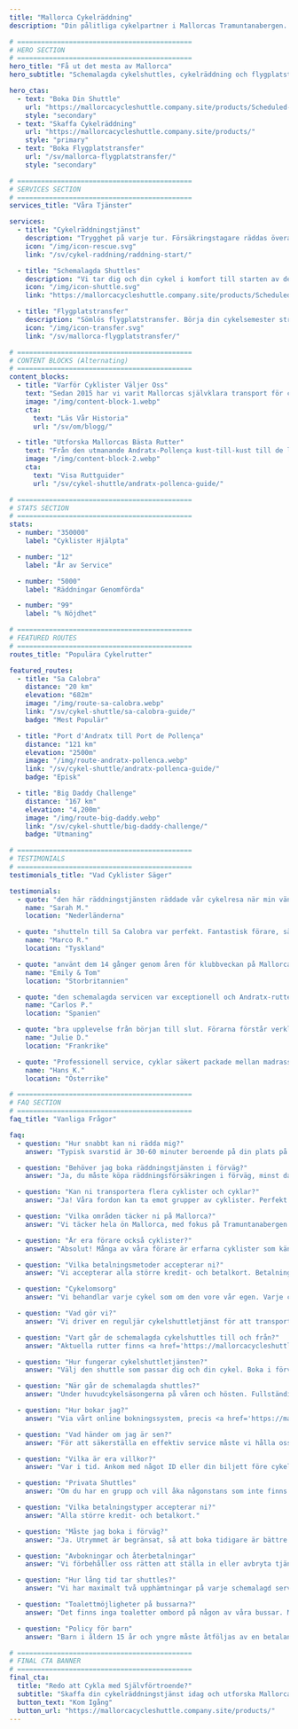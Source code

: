 ```yaml
---
title: "Mallorca Cykelräddning"
description: "Din pålitliga cykelpartner i Mallorcas Tramuntanabergen. Cykelräddningstjänst, shuttles och flygplatstransfer för cyklister."

# ============================================
# HERO SECTION
# ============================================
hero_title: "Få ut det mesta av Mallorca"
hero_subtitle: "Schemalagda cykelshuttles, cykelräddning och flygplatstransfer av cyklister för cyklister"

hero_ctas:
  - text: "Boka Din Shuttle"
    url: "https://mallorcacycleshuttle.company.site/products/Scheduled-Bike-Buses-c15728235"
    style: "secondary"
  - text: "Skaffa Cykelräddning"
    url: "https://mallorcacycleshuttle.company.site/products/"
    style: "primary"
  - text: "Boka Flygplatstransfer"
    url: "/sv/mallorca-flygplatstransfer/"
    style: "secondary"

# ============================================
# SERVICES SECTION
# ============================================
services_title: "Våra Tjänster"

services:
  - title: "Cykelräddningstjänst"
    description: "Trygghet på varje tur. Försäkringstagare räddas överallt på Mallorca om cykeln eller kroppen går sönder."
    icon: "/img/icon-rescue.svg"
    link: "/sv/cykel-raddning/raddning-start/"

  - title: "Schemalagda Shuttles"
    description: "Vi tar dig och din cykel i komfort till starten av de ikoniska enkelriktade rutterna."
    icon: "/img/icon-shuttle.svg"
    link: "https://mallorcacycleshuttle.company.site/products/Scheduled-Bike-Buses-c15728235"

  - title: "Flygplatstransfer"
    description: "Sömlös flygplatstransfer. Börja din cykelsemester stressfritt från det ögonblick du landar."
    icon: "/img/icon-transfer.svg"
    link: "/sv/mallorca-flygplatstransfer/"

# ============================================
# CONTENT BLOCKS (Alternating)
# ============================================
content_blocks:
  - title: "Varför Cyklister Väljer Oss"
    text: "Sedan 2015 har vi varit Mallorcas självklara transport för cyklister – vi kör shuttles, hanterar räddningar över hela ön och tar hand om cyklar som om de vore våra egna. Förvänta dig ett vänligt, pålitligt team, bekväma bussar och lokalkännedom du kan lita på."
    image: "/img/content-block-1.webp"
    cta:
      text: "Läs Vår Historia"
      url: "/sv/om/blogg/"

  - title: "Utforska Mallorcas Bästa Rutter"
    text: "Från den utmanande Andratx-Pollença kust-till-kust till de legendariska klättringarna från hamnarna i Sa Calobra och Valldemossa till de tysta vägarna inåt landet, Mallorca är ett cykelparadis i världsklass. Våra omfattande ruttguider hjälper dig att planera dina perfekta enkelturer med detaljerade kartor, höjdprofiler och insidertips."
    image: "/img/content-block-2.webp"
    cta:
      text: "Visa Ruttguider"
      url: "/sv/cykel-shuttle/andratx-pollenca-guide/"

# ============================================
# STATS SECTION
# ============================================
stats:
  - number: "350000"
    label: "Cyklister Hjälpta"

  - number: "12"
    label: "År av Service"

  - number: "5000"
    label: "Räddningar Genomförda"

  - number: "99"
    label: "% Nöjdhet"

# ============================================
# FEATURED ROUTES
# ============================================
routes_title: "Populära Cykelrutter"

featured_routes:
  - title: "Sa Calobra"
    distance: "20 km"
    elevation: "682m"
    image: "/img/route-sa-calobra.webp"
    link: "/sv/cykel-shuttle/sa-calobra-guide/"
    badge: "Mest Populär"

  - title: "Port d'Andratx till Port de Pollença"
    distance: "121 km"
    elevation: "2500m"
    image: "/img/route-andratx-pollenca.webp"
    link: "/sv/cykel-shuttle/andratx-pollenca-guide/"
    badge: "Episk"

  - title: "Big Daddy Challenge"
    distance: "167 km"
    elevation: "4,200m"
    image: "/img/route-big-daddy.webp"
    link: "/sv/cykel-shuttle/big-daddy-challenge/"
    badge: "Utmaning"

# ============================================
# TESTIMONIALS
# ============================================
testimonials_title: "Vad Cyklister Säger"

testimonials:
  - quote: "den här räddningstjänsten räddade vår cykelresa när min vän fick ett mekaniskt problem. Professionellt, snabbt och vänligt. Rekommenderas starkt!"
    name: "Sarah M."
    location: "Nederländerna"

  - quote: "shutteln till Sa Calobra var perfekt. Fantastisk förare, säker cykeltransport och vi startade vår tur från exakt där vi ville med friska ben. Värt varje öre."
    name: "Marco R."
    location: "Tyskland"

  - quote: "använt dem 14 gånger genom åren för klubbveckan på Mallorca. Flygplatstransfer och schemalagd shuttle till Andratx. Tryggheten ensam är värd det. De här killarna vet vad de gör."
    name: "Emily & Tom"
    location: "Storbritannien"

  - quote: "den schemalagda servicen var exceptionell och Andratx-rutten gjorde vår cykelsemester. Kan inte vänta på att komma tillbaka nästa år!"
    name: "Carlos P."
    location: "Spanien"

  - quote: "bra upplevelse från början till slut. Förarna förstår verkligen cyklisters behov. Gjort fyra resor med dem nu."
    name: "Julie D."
    location: "Frankrike"

  - quote: "Professionell service, cyklar säkert packade mellan madrasser och rutterna är spektakulära. Rekommenderas starkt för seriösa cyklister."
    name: "Hans K."
    location: "Österrike"

# ============================================
# FAQ SECTION
# ============================================
faq_title: "Vanliga Frågor"

faq:
  - question: "Hur snabbt kan ni rädda mig?"
    answer: "Typisk svarstid är 30-60 minuter beroende på din plats på Mallorca. Vi har flera fordon stationerade över hela ön för snabb respons."

  - question: "Behöver jag boka räddningstjänsten i förväg?"
    answer: "Ja, du måste köpa räddningsförsäkringen i förväg, minst dagen innan användning (giltig för hela din vistelse)."

  - question: "Kan ni transportera flera cyklister och cyklar?"
    answer: "Ja! Våra fordon kan ta emot grupper av cyklister. Perfekt för cykelgrupper eller cykelklubbar."

  - question: "Vilka områden täcker ni på Mallorca?"
    answer: "Vi täcker hela ön Mallorca, med fokus på Tramuntanabergen där de bästa enkelriktade rutterna finns. Från Andratx till Pollença och överallt däremellan."

  - question: "Är era förare också cyklister?"
    answer: "Absolut! Många av våra förare är erfarna cyklister som känner till rutterna, utmaningarna och exakt vad du behöver."

  - question: "Vilka betalningsmetoder accepterar ni?"
    answer: "Vi accepterar alla större kredit- och betalkort. Betalning hanteras säkert genom Stripe bokningssystem."

  - question: "Cykelomsorg"
    answer: "Vi behandlar varje cykel som om den vore vår egen. Varje cykel packas säkert i specialanpassade släpvagnar, dämpade mellan madrasser, vilket säkerställer att den kommer fram i samma skick som när den packades före avfärd."

  - question: "Vad gör vi?"
    answer: "Vi driver en reguljär cykelshuttletjänst för att transportera dig och din cykel till starten av Mallorcas ikoniska enkelriktade bucketlist-rutter. Kolla in <a href='https://mallorcacycleshuttle.company.site/products/' target='_blank' rel='noopener noreferrer'>schemat här</a>. Vi erbjuder en cykel- och cyklarräddningstjänst vid haverier. <a href='https://mallorcacycleshuttle.company.site/products/' target='_blank' rel='noopener noreferrer'>Länk här</a>. Vi tillhandahåller privata flygplatstransfer med direkta offerter tillgängliga <a href='/sv/mallorca-flygplatstransfer/'>här</a>."

  - question: "Vart går de schemalagda cykelshuttles till och från?"
    answer: "Aktuella rutter finns <a href='https://mallorcacycleshuttle.company.site/products/' target='_blank' rel='noopener noreferrer'>här</a>."

  - question: "Hur fungerar cykelshuttletjänsten?"
    answer: "Välj den shuttle som passar dig och din cykel. Boka i förväg, då platserna är begränsade. Ankom minst 15 minuter före avresa med bevis på ID eller din biljett (att visa den på din telefon är idealiskt) för att få din cykel lastad. <a href='https://mallorcacycleshuttle.company.site/products/' target='_blank' rel='noopener noreferrer'>Boka här</a>. Njut av resan till din destination och älska turen tillbaka. Enkelt, effektivt och nödvändigt – förvandlar din dag till ett oförglömligt äventyr."

  - question: "När går de schemalagda shuttles?"
    answer: "Under huvudcykelsäsongerna på våren och hösten. Fullständigt cykelshuttleschema finns <a href='https://mallorcacycleshuttle.company.site/products/' target='_blank' rel='noopener noreferrer'>här</a>."

  - question: "Hur bokar jag?"
    answer: "Via vårt online bokningssystem, precis <a href='https://mallorcacycleshuttle.company.site/products/' target='_blank' rel='noopener noreferrer'>här</a>."

  - question: "Vad händer om jag är sen?"
    answer: "För att säkerställa en effektiv service måste vi hålla oss till vårt annonserade schema. Tyvärr kan vi inte vänta på försenade passagerare, eftersom detta påverkar både vår service och andra cyklister. Vänligen ankom till din valda avgångspunkt före cykelpackningstiden som anges på din biljett. Eftersom din frånvaro kan förhindra andra från att boka, kan vi inte utfärda återbetalningar för missade shuttles."

  - question: "Vilka är era villkor?"
    answer: "Var i tid. Ankom med något ID eller din biljett före cykelinlastningen som anges på din biljett. Fullständiga Villkor här."

  - question: "Privata Shuttles"
    answer: "Om du har en grupp och vill åka någonstans som inte finns i schemat eller vid en annan tid, vänligen <a href='/sv/cykel-shuttle/privata-shuttle-bokningar/'>boka här</a>."

  - question: "Vilka betalningstyper accepterar ni?"
    answer: "Alla större kredit- och betalkort."

  - question: "Måste jag boka i förväg?"
    answer: "Ja. Utrymmet är begränsat, så att boka tidigare är bättre än att boka senare för att undvika besvikelse. Vi rekommenderar också att boka din resa tidigt under din vistelse, vilket säkerställer friska ben och en reservdag om vädret skulle vara dåligt på din valda dag. <a href='https://mallorcacycleshuttle.company.site/products/' target='_blank' rel='noopener noreferrer'>Boka här</a>."

  - question: "Avbokningar och återbetalningar"
    answer: "Vi förbehåller oss rätten att ställa in eller avbryta tjänster efter behov och utan att utfärda förhandsbesked. I händelse av en shuttleinställning är en full återbetalning för köpta biljetter, eller överföring till en alternativ buss tillgänglig. Om du vill ändra din biljett till ett annat datum kan detta vara möjligt och kommer att avgöras från fall till fall. För fullständig återbetalnings- och avbokningsinformation, se de fullständiga Villkoren här."

  - question: "Hur lång tid tar shuttles?"
    answer: "Vi har maximalt två upphämtningar på varje schemalagd service. En exempeltjänst till Andratx är som följer: Port de Pollença, börja packa cyklar kl. 07:15, sedan vidare till Alcudia och börja packa cyklar kl. 07:35 med en genomsnittlig ankomsttid kl. 09:15 i Andratx, beroende på trafiken."

  - question: "Toalettmöjligheter på bussarna?"
    answer: "Det finns inga toaletter ombord på någon av våra bussar. Med en maximal restid på 90 minuter är det normalt inte nödvändigt! Var bara försiktig med mängden vätska du väljer att ha före och under resan."

  - question: "Policy för barn"
    answer: "Barn i åldern 15 år och yngre måste åtföljas av en betalande vuxen. Alla platser är prissatta lika."

# ============================================
# FINAL CTA BANNER
# ============================================
final_cta:
  title: "Redo att Cykla med Självförtroende?"
  subtitle: "Skaffa din cykelräddningstjänst idag och utforska Mallorca bekymmersfritt"
  button_text: "Kom Igång"
  button_url: "https://mallorcacycleshuttle.company.site/products/"
---
```

